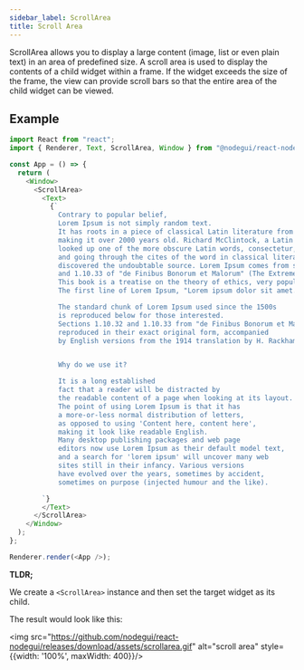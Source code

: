 ```yaml
---
sidebar_label: ScrollArea
title: Scroll Area
---
```


ScrollArea allows you to display a large content (image, list or even plain text) in an area of predefined size. A scroll area is used to display the contents of a child widget within a frame. If the widget exceeds the size of the frame, the view can provide scroll bars so that the entire area of the child widget can be viewed.

## Example

```ts
import React from "react";
import { Renderer, Text, ScrollArea, Window } from "@nodegui/react-nodegui";

const App = () => {
  return (
    <Window>
      <ScrollArea>
        <Text>
          {`
            Contrary to popular belief, 
            Lorem Ipsum is not simply random text. 
            It has roots in a piece of classical Latin literature from 45 BC, 
            making it over 2000 years old. Richard McClintock, a Latin professor at Hampden-Sydney College in Virginia, 
            looked up one of the more obscure Latin words, consectetur, from a Lorem Ipsum passage, 
            and going through the cites of the word in classical literature, 
            discovered the undoubtable source. Lorem Ipsum comes from sections 1.10.32 
            and 1.10.33 of "de Finibus Bonorum et Malorum" (The Extremes of Good and Evil) by Cicero, written in 45 BC. 
            This book is a treatise on the theory of ethics, very popular during the Renaissance. 
            The first line of Lorem Ipsum, "Lorem ipsum dolor sit amet..", comes from a line in section 1.10.32.

            The standard chunk of Lorem Ipsum used since the 1500s
            is reproduced below for those interested. 
            Sections 1.10.32 and 1.10.33 from "de Finibus Bonorum et Malorum" by Cicero are also 
            reproduced in their exact original form, accompanied 
            by English versions from the 1914 translation by H. Rackham.


            Why do we use it?

            It is a long established 
            fact that a reader will be distracted by 
            the readable content of a page when looking at its layout. 
            The point of using Lorem Ipsum is that it has 
            a more-or-less normal distribution of letters, 
            as opposed to using 'Content here, content here', 
            making it look like readable English. 
            Many desktop publishing packages and web page 
            editors now use Lorem Ipsum as their default model text, 
            and a search for 'lorem ipsum' will uncover many web 
            sites still in their infancy. Various versions 
            have evolved over the years, sometimes by accident, 
            sometimes on purpose (injected humour and the like).

        `}
        </Text>
      </ScrollArea>
    </Window>
  );
};

Renderer.render(<App />);
```

**TLDR;**

We create a `<ScrollArea>` instance and then set the target widget as its child.

The result would look like this:

<img src="https://github.com/nodegui/react-nodegui/releases/download/assets/scrollarea.gif" alt="scroll area" style={{width: '100%', maxWidth: 400}}/>
